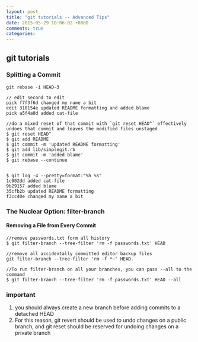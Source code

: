 ```yaml
---
layout: post
title: "git tutorials -- Advanced Tips"
date: 2015-05-29 10:06:02 +0800
comments: true
categories: 
---
```

## git tutorials

### Splitting a Commit
```
git rebase -i HEAD~3

// edit second to edit
pick f7f3f6d changed my name a bit
edit 310154e updated README formatting and added blame
pick a5f4a0d added cat-file

//do a mixed reset of that commit with `git reset HEAD^` effectively undoes that commit and leaves the modified files unstaged
$ git reset HEAD^
$ git add README
$ git commit -m 'updated README formatting'
$ git add lib/simplegit.rb
$ git commit -m 'added blame'
$ git rebase --continue


$ git log -4 --pretty=format:"%h %s"
1c002dd added cat-file
9b29157 added blame
35cfb2b updated README formatting
f3cc40e changed my name a bit

```


### The Nuclear Option: filter-branch
#### Removing a File from Every Commit
```
//remove passwords.txt form all history
$ git filter-branch --tree-filter 'rm -f passwords.txt' HEAD

//remove all accidentally committed editor backup files
git filter-branch --tree-filter 'rm -f *~' HEAD.

//To run filter-branch on all your branches, you can pass --all to the command
$ git filter-branch --tree-filter 'rm -f passwords.txt' HEAD --all

```


### important
1. you should always create a new branch before adding commits to a detached HEAD
2. For this reason, git revert should be used to undo changes on a public branch, and git reset should be reserved for undoing changes on a private branch

<!--more-->